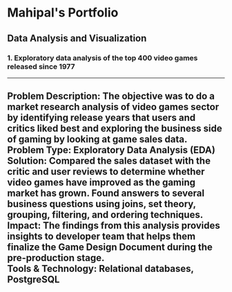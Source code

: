 # Mahipal's Portfolio

## Data Analysis and Visualization

### 1. Exploratory data analysis of the top 400 video games released since 1977
----
**Problem Description:** The objective was to do a market research analysis of video games sector by identifying release years that users and critics liked best and exploring the business side of gaming by looking at game sales data.  
**Problem Type:** Exploratory Data Analysis (EDA)  
**Solution:** Compared the sales dataset with the critic and user reviews to determine whether video games have improved as the gaming market has grown. Found answers to several business questions using joins, set theory, grouping, filtering, and ordering techniques.  
**Impact:** The findings from this analysis provides insights to developer team that helps them finalize the Game Design Document during the pre-production stage.  
**Tools & Technology:** Relational databases, PostgreSQL  
----



